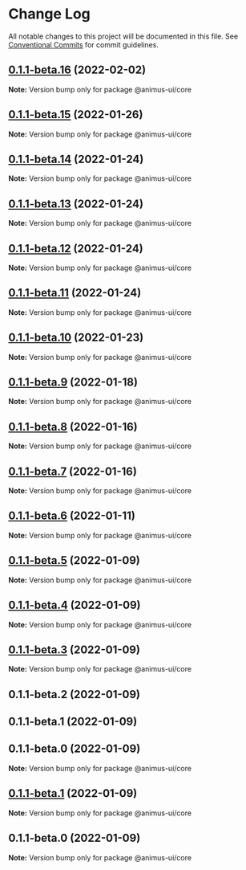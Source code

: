 # Change Log

All notable changes to this project will be documented in this file.
See [Conventional Commits](https://conventionalcommits.org) for commit guidelines.

## [0.1.1-beta.16](https://github.com/codecaaron/animus/compare/@animus-ui/core@0.1.1-beta.15...@animus-ui/core@0.1.1-beta.16) (2022-02-02)

**Note:** Version bump only for package @animus-ui/core





## [0.1.1-beta.15](https://github.com/codecaaron/animus/compare/@animus-ui/core@0.1.1-beta.14...@animus-ui/core@0.1.1-beta.15) (2022-01-26)

**Note:** Version bump only for package @animus-ui/core





## [0.1.1-beta.14](https://github.com/codecaaron/animus/compare/@animus-ui/core@0.1.1-beta.13...@animus-ui/core@0.1.1-beta.14) (2022-01-24)

**Note:** Version bump only for package @animus-ui/core





## [0.1.1-beta.13](https://github.com/codecaaron/animus/compare/@animus-ui/core@0.1.1-beta.12...@animus-ui/core@0.1.1-beta.13) (2022-01-24)

**Note:** Version bump only for package @animus-ui/core





## [0.1.1-beta.12](https://github.com/codecaaron/animus/compare/@animus-ui/core@0.1.1-beta.11...@animus-ui/core@0.1.1-beta.12) (2022-01-24)

**Note:** Version bump only for package @animus-ui/core





## [0.1.1-beta.11](https://github.com/codecaaron/animus/compare/@animus-ui/core@0.1.1-beta.10...@animus-ui/core@0.1.1-beta.11) (2022-01-24)

**Note:** Version bump only for package @animus-ui/core





## [0.1.1-beta.10](https://github.com/codecaaron/animus/compare/@animus-ui/core@0.1.1-beta.9...@animus-ui/core@0.1.1-beta.10) (2022-01-23)

**Note:** Version bump only for package @animus-ui/core





## [0.1.1-beta.9](https://github.com/codecaaron/animus/compare/@animus-ui/core@0.1.1-beta.8...@animus-ui/core@0.1.1-beta.9) (2022-01-18)

**Note:** Version bump only for package @animus-ui/core





## [0.1.1-beta.8](https://github.com/codecaaron/animus/compare/@animus-ui/core@0.1.1-beta.7...@animus-ui/core@0.1.1-beta.8) (2022-01-16)

**Note:** Version bump only for package @animus-ui/core





## [0.1.1-beta.7](https://github.com/codecaaron/animus/compare/@animus-ui/core@0.1.1-beta.6...@animus-ui/core@0.1.1-beta.7) (2022-01-16)

**Note:** Version bump only for package @animus-ui/core





## [0.1.1-beta.6](https://github.com/codecaaron/animus/compare/@animus-ui/core@0.1.1-beta.5...@animus-ui/core@0.1.1-beta.6) (2022-01-11)

**Note:** Version bump only for package @animus-ui/core





## [0.1.1-beta.5](https://github.com/codecaaron/animus/compare/@animus-ui/core@0.1.1-beta.4...@animus-ui/core@0.1.1-beta.5) (2022-01-09)

**Note:** Version bump only for package @animus-ui/core





## [0.1.1-beta.4](https://github.com/codecaaron/animus/compare/@animus-ui/core@0.1.1-beta.3...@animus-ui/core@0.1.1-beta.4) (2022-01-09)

**Note:** Version bump only for package @animus-ui/core





## [0.1.1-beta.3](https://github.com/codecaaron/animus/compare/@animus-ui/core@0.1.1-beta.2...@animus-ui/core@0.1.1-beta.3) (2022-01-09)

**Note:** Version bump only for package @animus-ui/core





## 0.1.1-beta.2 (2022-01-09)



## 0.1.1-beta.1 (2022-01-09)



## 0.1.1-beta.0 (2022-01-09)

**Note:** Version bump only for package @animus-ui/core





## [0.1.1-beta.1](https://github.com/codecaaron/animus/compare/v0.1.1-beta.0...v0.1.1-beta.1) (2022-01-09)

**Note:** Version bump only for package @animus-ui/core





## 0.1.1-beta.0 (2022-01-09)

**Note:** Version bump only for package @animus-ui/core

